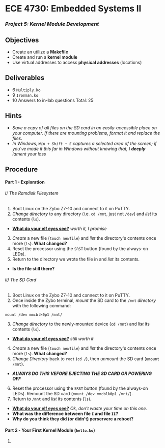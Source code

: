# ECE 4730: Embedded Systems II
### _Project 5: Kernel Module Development_

## Objectives
- Create an utilize a **Makefile**
- Create and run a **kernel module**
- Use virtual addresses to access **physical addresses** (locations)

## Deliverables
- 6   `Multiply.ko`
- 9   `Ironman.ko`
- 10  Answers to in-lab questions
Total: 25

## Hints
- _Save a copy of all files on the SD card in an easily-accessible place on your computer. If there are mounting problems, format it and replace the files._
- _In Windows, `Win + Shift + S` captures a selected area of the screen; if you've made it this far in Windows without knowing that, I **deeply** lament your loss_

## Procedure

#### Part 1 - Exploration
###### I) The Ramdisk Filesystem
1. Boot Linux on the Zybo Z7-10 and connect to it on PuTTY.
2. _Change directory_ to any directory (i.e. `cd /mnt`, just not `/dev`) and _list_ its contents (`ls`). 
- [**What do your elf eyes see?**](https://www.youtube.com/watch?v=pLj1jyLQKWM) _worth it, I promise_
3. _Create_ a new file (`touch newfile`) and _list_ the directory's contents once more (`ls`). **What changed?**
4. Reset the processor using the `SRST` button (found by the always-on LEDs).
5. Return to the directory we wrote the file in and _list_ its contents. 
- **Is the file still there?**

###### II) The SD Card
1. Boot Linux on the Zybo Z7-10 and connect to it on PuTTY.
2. Once inside the Zybo terminal, _mount_ the SD card to the `/mnt` _directory_ with the following command:
```
mount /dev mmcblk0p1 /mnt/
```
3. _Change directory_ to the newly-mounted device (`cd /mnt`) and _list_ its contents (`ls`). 
- [**What do your elf eyes see?**](https://www.youtube.com/watch?v=_hW_cSGunh8) _still worth it_
4. _Create_ a new file (`touch newfile`) and _list_ the directory's contents once more (`ls`). **What changed?**
5. _Change Directory_ back to `root` (`cd /`), then _unmount_ the SD card (`umount /mnt`).
- ***ALWAYS DO THIS VEFORE EJECTING THE SD CARD OR POWERING OFF***
6. Reset the processor using the `SRST` button (found by the always-on LEDs). Remount the SD card (`mount /dev mmcblk0p1 /mnt/`).
7. Return to `/mnt` and _list_ its contents (`ls`).
- [**What do your elf eyes see?**](https://www.youtube.com/watch?v=m4gnMWua4xo) _Ok, don't waste your time on this one._
- **What was the difference between file `I` and file `II`?**
- **Why do you think they did (or didn't) perservere a reboot?**

#### Part 2 - Your First Kernel Module (`hello.ko`)
1. 
